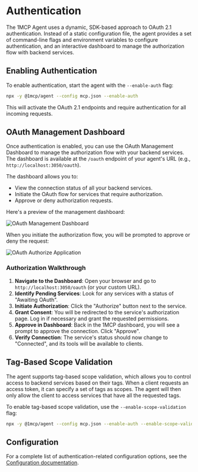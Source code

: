 # Authentication

The 1MCP Agent uses a dynamic, SDK-based approach to OAuth 2.1 authentication. Instead of a static configuration file, the agent provides a set of command-line flags and environment variables to configure authentication, and an interactive dashboard to manage the authorization flow with backend services.

## Enabling Authentication

To enable authentication, start the agent with the `--enable-auth` flag:

```bash
npx -y @1mcp/agent --config mcp.json --enable-auth
```

This will activate the OAuth 2.1 endpoints and require authentication for all incoming requests.

## OAuth Management Dashboard

Once authentication is enabled, you can use the OAuth Management Dashboard to manage the authorization flow with your backend services. The dashboard is available at the `/oauth` endpoint of your agent's URL (e.g., `http://localhost:3050/oauth`).

The dashboard allows you to:

- View the connection status of all your backend services.
- Initiate the OAuth flow for services that require authorization.
- Approve or deny authorization requests.

Here's a preview of the management dashboard:

![OAuth Management Dashboard](/images/auth-management.png)

When you initiate the authorization flow, you will be prompted to approve or deny the request:

![OAuth Authorize Application](/images/oauth-authorize-application.png)

### Authorization Walkthrough

1.  **Navigate to the Dashboard**: Open your browser and go to `http://localhost:3050/oauth` (or your custom URL).
2.  **Identify Pending Services**: Look for any services with a status of "Awaiting OAuth".
3.  **Initiate Authorization**: Click the "Authorize" button next to the service.
4.  **Grant Consent**: You will be redirected to the service's authorization page. Log in if necessary and grant the requested permissions.
5.  **Approve in Dashboard**: Back in the 1MCP dashboard, you will see a prompt to approve the connection. Click "Approve".
6.  **Verify Connection**: The service's status should now change to "Connected", and its tools will be available to clients.

## Tag-Based Scope Validation

The agent supports tag-based scope validation, which allows you to control access to backend services based on their tags. When a client requests an access token, it can specify a set of tags as scopes. The agent will then only allow the client to access services that have all the requested tags.

To enable tag-based scope validation, use the `--enable-scope-validation` flag:

```bash
npx -y @1mcp/agent --config mcp.json --enable-auth --enable-scope-validation
```

## Configuration

For a complete list of authentication-related configuration options, see the [Configuration documentation](/guide/essentials/configuration).
